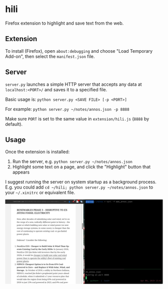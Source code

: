# hili

Firefox extension to highlight and save text from the web.

## Extension

To install (Firefox), open `about:debugging` and choose "Load Temporary Add-on", then select the `manifest.json` file.

## Server

`server.py` launches a simple HTTP server that accepts any data at `localhost:<PORT>/` and saves it to a specified file.

Basic usage is: `python server.py <SAVE FILE> [-p <PORT>]`

For example: `python server.py ~/notes/annos.json -p 8888`

Make sure `PORT` is set to the same value in `extension/hili.js` (`8888` by default).

## Usage

Once the extension is installed:

1. Run the server, e.g. `python server.py ~/notes/annos.json`
2. Highlight some text on a page, and click the "Highlight" button that appears

I suggest running the server on system startup as a background process. E.g. you could add `cd ~/hili; python server.py ~/notes/annos.json` to your `~/.xinitrc` or equivalent file.

![](shot.gif)

